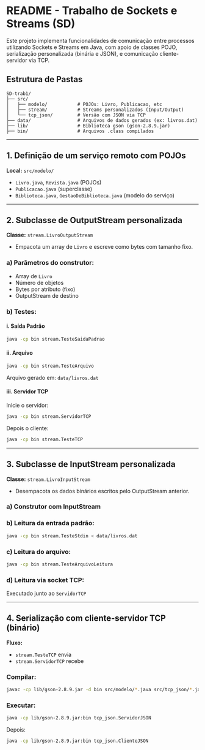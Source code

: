 # README - Trabalho de Sockets e Streams (SD)

Este projeto implementa funcionalidades de comunicação entre processos utilizando Sockets e Streams em Java, com apoio de classes POJO, serialização personalizada (binária e JSON), e comunicação cliente-servidor via TCP.

## Estrutura de Pastas

```
SD-trab1/
├── src/
│   ├── modelo/           # POJOs: Livro, Publicacao, etc
│   ├── stream/           # Streams personalizados (Input/Output)
│   └── tcp_json/         # Versão com JSON via TCP
├── data/                 # Arquivos de dados gerados (ex: livros.dat)
├── lib/                  # Biblioteca gson (gson-2.8.9.jar)
├── bin/                  # Arquivos .class compilados
```

---

## 1. Definição de um serviço remoto com POJOs

**Local:** `src/modelo/`

* `Livro.java`, `Revista.java` (POJOs)
* `Publicacao.java` (superclasse)
* `Biblioteca.java`, `GestaoDeBiblioteca.java` (modelo do serviço)

---

## 2. Subclasse de OutputStream personalizada

**Classe:** `stream.LivroOutputStream`

* Empacota um array de `Livro` e escreve como bytes com tamanho fixo.

### a) Parâmetros do construtor:

* Array de `Livro`
* Número de objetos
* Bytes por atributo (fixo)
* OutputStream de destino

### b) Testes:

#### i. Saída Padrão

```bash
java -cp bin stream.TesteSaidaPadrao
```

#### ii. Arquivo

```bash
java -cp bin stream.TesteArquivo
```

Arquivo gerado em: `data/livros.dat`

#### iii. Servidor TCP

Inicie o servidor:

```bash
java -cp bin stream.ServidorTCP
```

Depois o cliente:

```bash
java -cp bin stream.TesteTCP
```

---

## 3. Subclasse de InputStream personalizada

**Classe:** `stream.LivroInputStream`

* Desempacota os dados binários escritos pelo OutputStream anterior.

### a) Construtor com InputStream

### b) Leitura da entrada padrão:

```bash
java -cp bin stream.TesteStdin < data/livros.dat
```

### c) Leitura do arquivo:

```bash
java -cp bin stream.TesteArquivoLeitura
```

### d) Leitura via socket TCP:

Executado junto ao `ServidorTCP`

---

## 4. Serialização com cliente-servidor TCP (binário)

**Fluxo:**

* `stream.TesteTCP` envia
* `stream.ServidorTCP` recebe

### Compilar:

```bash
javac -cp lib/gson-2.8.9.jar -d bin src/modelo/*.java src/tcp_json/*.java
```

### Executar:

```bash
java -cp lib/gson-2.8.9.jar:bin tcp_json.ServidorJSON
```

Depois:

```bash
java -cp lib/gson-2.8.9.jar:bin tcp_json.ClienteJSON
```

